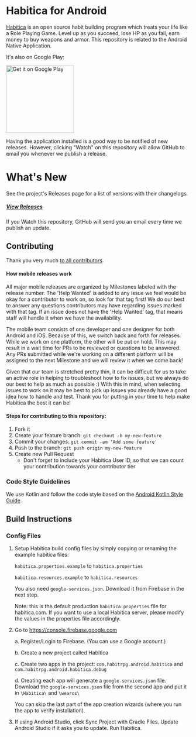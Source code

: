 # Habitica for Android

[Habitica](https://habitica.com) is an open source habit building program which treats your life like a Role Playing Game. Level up as you succeed, lose HP as you fail, earn money to buy weapons and armor. This repository is related to the Android Native Application.

It's also on Google Play:

<a href="https://play.google.com/store/apps/details?id=com.habitrpg.android.habitica">
  <img alt="Get it on Google Play"
       width="185"
       src="https://play.google.com/intl/en_us/badges/images/generic/en-play-badge.png" />
</a>

Having the application installed is a good way to be notified of new releases. However, clicking "Watch" on this
repository will allow GitHub to email you whenever we publish a release.


# What's New

See the project's Releases page for a list of versions with their changelogs.

##### [View Releases](https://github.com/HabitRPG/habitrpg-android/releases)

If you Watch this repository, GitHub will send you an email every time we publish an update.

## Contributing

Thank you very much [to all contributors](https://github.com/HabitRPG/habitrpg-android/graphs/contributors).

#### How mobile releases work

All major mobile releases are organized by Milestones labeled with the release number. The 'Help Wanted' is added to any issue we feel would be okay for a contributor to work on, so look for that tag first! We do our best to answer any questions contributors may have regarding issues marked with that tag. If an issue does not have the 'Help Wanted' tag, that means staff will handle it when we have the availability. 

The mobile team consists of one developer and one designer for both Android and iOS. Because of this, we switch back and forth for releases. While we work on one platform, the other will be put on hold. This may result in a wait time for PRs to be reviewed or questions to be answered. Any PRs submitted while we're working on a different platform will be assigned to the next Milestone and we will review it when we come back!

Given that our team is stretched pretty thin, it can be difficult for us to take an active role in helping to troubleshoot how to fix issues, but we always do our best to help as much as possible :) With this in mind, when selecting issues to work on it may be best to pick up issues you already have a good idea how to handle and test. Thank you for putting in your time to help make Habitica the best it can be!

#### Steps for contributing to this repository:

1. Fork it
2. Create your feature branch: `git checkout -b my-new-feature`
3. Commit your changes: `git commit -am 'Add some feature'`
4. Push to the branch: `git push origin my-new-feature`
5. Create new Pull Request
   * Don't forget to include your Habitica User ID, so that we can count your contribution towards your contributor tier

### Code Style Guidelines
We use Kotlin and follow the code style based on the [Android Kotlin Style Guide](https://developer.android.com/kotlin/style-guide).

## Build Instructions

### Config Files

1. Setup Habitica build config files by simply copying or renaming the example habitica files:

   `habitica.properties.example` to `habitica.properties`

   `habitica.resources.example` to `habitica.resources`

   You also need `google-services.json`. Download it from Firebase in the next step.


   Note: this is the default production `habitica.properties` file for habitica.com. If you want to use a local Habitica server, please modify the values in the properties file accordingly.




2. Go to https://console.firebase.google.com

   a. Register/Login to Firebase. (You can use a Google account.)

   b. Create a new project called Habitica

   c. Create two apps in the project: `com.habitrpg.android.habitica` and `com.habitrpg.android.habitica.debug`

   d. Creating each app will generate a `google-services.json` file. Download the `google-services.json` file from the second app and put it in `\Habitica\` and `\wearos\`

   You can skip the last part of the app creation wizards (where you run the app to verify installation).



3. If using Android Studio, click Sync Project with Gradle Files. Update Android Studio if it asks you to update. Run Habitica.
